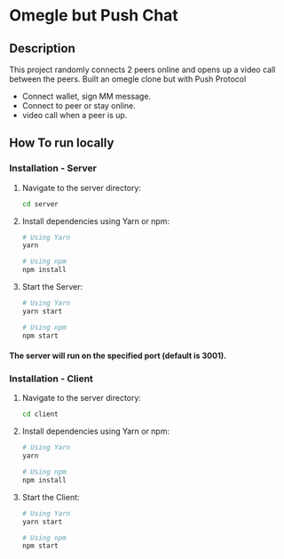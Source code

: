 # Omegle but Push Chat

## Description

This project randomly connects 2 peers online and opens up a video call between the peers.
Built an omegle clone but with Push Protocol

- Connect wallet, sign MM message.
- Connect to peer or stay online.
- video call when a peer is up.

## How To run locally

### Installation - Server

1. Navigate to the server directory:

   ```bash
   cd server
   ```

2. Install dependencies using Yarn or npm:

   ```bash
   # Using Yarn
   yarn

   # Using npm
   npm install
   ```

3. Start the Server:

   ```bash
   # Using Yarn
   yarn start

   # Using npm
   npm start
   ```

#### The server will run on the specified port (default is 3001).

### Installation - Client

1. Navigate to the server directory:

   ```bash
   cd client
   ```

2. Install dependencies using Yarn or npm:

   ```bash
   # Using Yarn
   yarn

   # Using npm
   npm install
   ```

3. Start the Client:

   ```bash
   # Using Yarn
   yarn start

   # Using npm
   npm start
   ```
